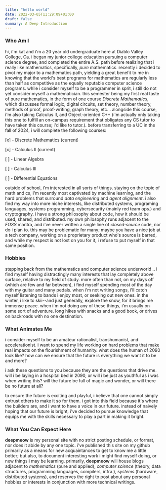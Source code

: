 ```yaml
---
title: "hello world"
date: 2022-03-05T11:29:09+01:00
draft: false
summary: A Deep Introduction
---
```


### Who Am I

hi, i'm kat and i'm a 20 year old undergraduate here at Diablo Valley College, Ca. i began my junior college education pursuing a computer science degree, and completed the entire A.S. path before realizing that i really like mathematics, specifically, _pure_ mathematics. recently i decided to pivot my major to a mathematics path, yielding a great benefit to me in knowing that the world's best programs for mathematics are regularly less than half as competitive as the equally reputable computer science programs. while i consider myself to be a programmer in sprit, i still do not yet consider myself a mathematician. this semester being my first real taste of pure mathematics, in the form of one course _Discrete Mathematics_, which discusses formal logic, digital circuits, set theory, number theory, methods of proof, proof-writing, graph theory, etc. . alongside this course, i'm also taking Calculus II, and Object-oriented C++ (i'm actually only taking this one to fulfill an on-campus requirement that obligates any CS tutor to have taken this course; i'd like to tutor.). before transferring to a UC in the fall of 2024, i will complete the following courses:

[x] - Discrete Mathematics (current)

[x] - Calculus II (current)

[ ] - Linear Algebra

[ ] - Calculus III

[ ] - Differential Equations

outside of school, i'm interested in all sorts of things. staying on the topic of math and cs, i'm recently most captivated by machine learning, and the hard problems that surround _data engineering_ and _agent alignment_. i also find my way into more niche interests, like distributed systems, programing languages, systems programming, cybersecurity (mainly red team ops.) and cryptography. i have a strong philosophy about code, how it should be used, shared, and distributed. my own philosophy runs adjacent to the _FOSS_ mantra, and i've never written a single line of _closed-source_ code, nor do i plan to. this may be problematic for many; maybe you have a nice job at a tech company, working on a proprietary product who's source is barred, and while my respect is not lost on you for it, i refuse to put myself in that same position.

### Hobbies

stepping back from the mathematics and computer science underworld .. i find myself having distractingly many interests that lay completely above surface, relative to my field of study. more often than not, on my days off (which are few and far between), i find myself spending most of the day with my guitar and many pedals. when i'm not writing songs, i'll catch myself listening to bands i enjoy most, or seeking out new ones. in the winter, i like to skii--and just generally, explore the snow, for it brings me immense peace. when i'm not doing any of these things, i'm usually on some sort of adventure. long hikes with snacks and a good book, or drives on backroads with no one destination.

### What Animates Me

i consider myself to be an amateur rationalist, transhumanist, and accelerationist. i want to spend my life working on hard problems that make real impacts on the flourishment of humanity. what does the human of 2090 look like? how can we ensure that the future is everything we want it to be and more?

i ask these questions to you because they are the questions that drive me. will i be laying in a hospital bed in 2090, or will i be just as youthful as i was when writing this? will the future be full of magic and wonder, or will there be no future at all?

to ensure the future is exciting and playful, i believe that one cannot simply entrust others to make it so for them. i got into this field because it's where the builders are, and i want to have a voice in our future. instead of naively hoping that our future is bright, i've decided to pursue knowledge that equips me with the skills necessary to play a part in making it bright.

### What You Can Expect Here

**deepmeow** is my personal site with no strict posting schedule, or format, nor does it abide by any one topic. i've published this site on my github primarily as a means for new acquaintances to get to know me a little better; but also, to document interesting work i might find myself doing, or new things i may be learning. primarily, **deepmeow** will house blogs adjacent to _mathematics_ (pure and applied), _computer science_ (theory, data structures, programming languages, compilers, infra.), _systems_ (hardware, distributed systems), and reserves the right to post about any personal hobbies or interests in conjunction with more technical writings.
